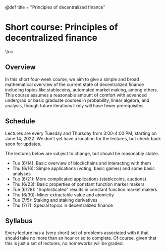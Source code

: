 @def title = "Principles of decentralized finance"

# Short course: Principles of decentralized finance

\toc

## Overview
In this short four-week course, we aim to give a simple and broad mathematical
overview of the current state of decentralized finance including topics like
stablecoins, automated market making, among others. This course assumes a
reasonable amount of comfort with advanced undergrad or basic graduate courses
in probability, linear algebra, and analysis, though future iterations likely
will have fewer prerequisites.

## Schedule
Lectures are every Tuesday and Thursday from 3:00-4:00 PM, starting on
June 14, 2022. We don't yet have a location for the lectures, but check back
soon for updates. 

The lectures below are subject to change, but should be reasonably stable.
- Tue (6/14): Basic overview of blockchains and interacting with them
- Thu (6/16): Simple applications (voting, basic games) and some basic analyses
- Tue (6/21): More complicated applications (stablecoins, auctions)
- Thu (6/23): Basic properties of constant function marker makers
- Tue (6/28): "Sophisticated" results in constant function market makers
- Thu (6/30): Miner extractable value and atomicity
- Tue (7/5): Staking and staking derivatives
- Thu (7/7): Special topics in decentralized finance

## Syllabus
Every lecture has a (very short) set of problems associated with it that should
take no more than an hour or so to complete. Of course, given that this is just
a set of lectures, no homeworks will be graded.


